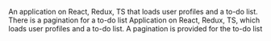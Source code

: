 An application on React, Redux, TS that loads user profiles and a to-do list. There is a pagination for a to-do list Application on React, Redux, TS, which loads user profiles and a to-do list. A pagination is provided for the to-do list

